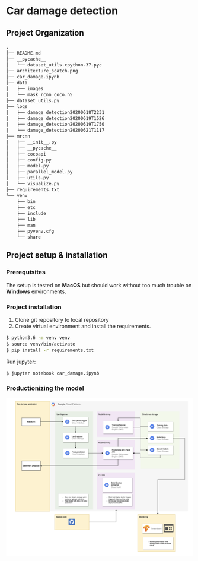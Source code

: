 # Car damage detection

## Project Organization

```
.
├── README.md
├── __pycache__
│   └── dataset_utils.cpython-37.pyc
├── architecture_scatch.png
├── car_damage.ipynb
├── data
│   ├── images
│   └── mask_rcnn_coco.h5
├── dataset_utils.py
├── logs
│   ├── damage_detection20200618T2231
│   ├── damage_detection20200619T1526
│   ├── damage_detection20200619T1750
│   └── damage_detection20200621T1117
├── mrcnn
│   ├── __init__.py
│   ├── __pycache__
│   ├── cocoapi
│   ├── config.py
│   ├── model.py
│   ├── parallel_model.py
│   ├── utils.py
│   └── visualize.py
├── requirements.txt
└── venv
    ├── bin
    ├── etc
    ├── include
    ├── lib
    ├── man
    ├── pyvenv.cfg
    └── share

```

## Project setup & installation

### Prerequisites
The setup is tested on **MacOS** but should work without too much trouble on **Windows** environments.


### Project installation
1. Clone git repository to local repository
2. Create virtual environment and install the requirements.
```bash
$ python3.6 -m venv venv
$ source venv/bin/activate
$ pip install -r requirements.txt
```
Run jupyter:
```bash
$ jupyter notebook car_damage.ipynb
```

### Productionizing the model 


 
![](architecture.png)











